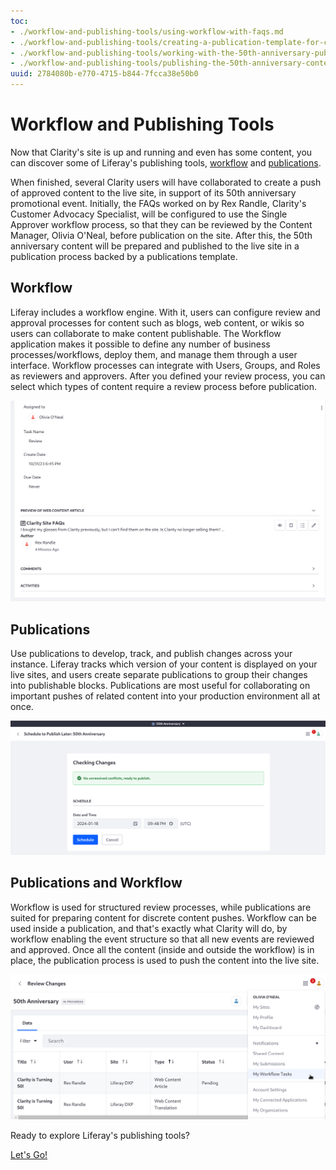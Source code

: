 ```yaml
---
toc:
- ./workflow-and-publishing-tools/using-workflow-with-faqs.md
- ./workflow-and-publishing-tools/creating-a-publication-template-for-claritys-special-events.md
- ./workflow-and-publishing-tools/working-with-the-50th-anniversary-publication.md
- ./workflow-and-publishing-tools/publishing-the-50th-anniversary-content.md
uuid: 2784080b-e770-4715-b844-7fcca38e50b0
---
```

# Workflow and Publishing Tools

Now that Clarity's site is up and running and even has some content, you can discover some of Liferay's publishing tools, [workflow](https://learn.liferay.com/w/dxp/process-automation/workflow) and [publications](https://learn.liferay.com/w/dxp/site-building/publishing-tools/publications).

When finished, several Clarity users will have collaborated to create a push of approved content to the live site, in support of its 50th anniversary promotional event. Initially, the FAQs worked on by Rex Randle, Clarity's Customer Advocacy Specialist, will be configured to use the Single Approver workflow process, so that they can be reviewed by the Content Manager, Olivia O'Neal, before publication on the site. After this, the 50th anniversary content will be prepared and published to the live site in a publication process backed by a publications template.

## Workflow

Liferay includes a workflow engine. With it, users can configure review and approval processes for content such as blogs, web content, or wikis so users can collaborate to make content publishable. The Workflow application makes it possible to define any number of business processes/workflows, deploy them, and manage them through a user interface. Workflow processes can integrate with Users, Groups, and Roles as reviewers and approvers. After you defined your review process, you can select which types of content require a review process before publication.

![Workflow is used to ensure all content is reviewed and approved.](./workflow-and-publishing-tools/using-workflow-with-faqs/images/05.png)

## Publications

Use publications to develop, track, and publish changes across your instance. Liferay tracks which version of your content is displayed on your live sites, and users create separate publications to group their changes into publishable blocks. Publications are most useful for collaborating on important pushes of related content into your production environment all at once.

![You can schedule publication events or publish immediately.](./workflow-and-publishing-tools/publishing-the-50th-anniversary-content/images/02.png)

## Publications and Workflow

Workflow is used for structured review processes, while publications are suited for preparing content for discrete content pushes. Workflow can be used inside a publication, and that's exactly what Clarity will do, by workflow enabling the event structure so that all new events are reviewed and approved. Once all the content (inside and outside the workflow) is in place, the publication process is used to push the content into the live site.

![Workflow and publications can be used in tandem.](./workflow-and-publishing-tools/working-with-the-50th-anniversary-publication/images/05.png)

Ready to explore Liferay's publishing tools?

[Let's Go!](./workflow-and-publishing-tools/using-workflow-with-faqs.md)
